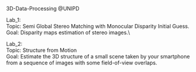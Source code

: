 3D-Data-Processing @UNIPD

Lab_1:\
Topic: Semi Global Stereo Matching with Monocular Disparity Initial Guess.\
Goal: Disparity maps estimation of stereo images.\

Lab_2:\
Topic: Structure from Motion\
Goal: Estimate the 3D structure of a small scene taken by your smartphone from a sequence of images with some field-of-view overlaps.
